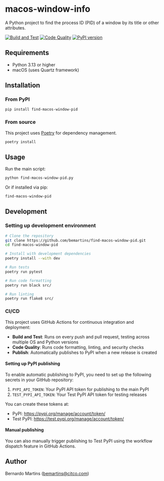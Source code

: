 # macos-window-info

A Python project to find the process ID (PID) of a window by its title or other attributes.

[![Build and Test](https://github.com/bemartins/find-macos-window-pid/actions/workflows/build.yml/badge.svg)](https://github.com/bemartins/find-macos-window-pid/actions/workflows/build.yml)
[![Code Quality](https://github.com/bemartins/find-macos-window-pid/actions/workflows/code-quality.yml/badge.svg)](https://github.com/bemartins/find-macos-window-pid/actions/workflows/code-quality.yml)
[![PyPI version](https://badge.fury.io/py/find-macos-window-pid.svg)](https://badge.fury.io/py/find-macos-window-pid)

## Requirements
- Python 3.13 or higher
- macOS (uses Quartz framework)

## Installation

### From PyPI
```bash
pip install find-macos-window-pid
```

### From source
This project uses [Poetry](https://python-poetry.org/) for dependency management.

```bash
poetry install
```

## Usage
Run the main script:

```bash
python find-macos-window-pid.py
```

Or if installed via pip:

```bash
find-macos-window-pid
```

## Development

### Setting up development environment
```bash
# Clone the repository
git clone https://github.com/bemartins/find-macos-window-pid.git
cd find-macos-window-pid

# Install with development dependencies
poetry install --with dev

# Run tests
poetry run pytest

# Run code formatting
poetry run black src/

# Run linting
poetry run flake8 src/
```

### CI/CD

This project uses GitHub Actions for continuous integration and deployment:

- **Build and Test**: Runs on every push and pull request, testing across multiple OS and Python versions
- **Code Quality**: Runs code formatting, linting, and security checks
- **Publish**: Automatically publishes to PyPI when a new release is created

#### Setting up PyPI publishing

To enable automatic publishing to PyPI, you need to set up the following secrets in your GitHub repository:

1. `PYPI_API_TOKEN`: Your PyPI API token for publishing to the main PyPI
2. `TEST_PYPI_API_TOKEN`: Your Test PyPI API token for testing releases

You can create these tokens at:
- PyPI: https://pypi.org/manage/account/token/
- Test PyPI: https://test.pypi.org/manage/account/token/

#### Manual publishing

You can also manually trigger publishing to Test PyPI using the workflow dispatch feature in GitHub Actions.

## Author
Bernardo Martins (<bemartins@citco.com>)

